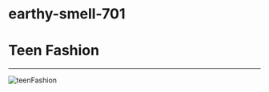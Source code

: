 # earthy-smell-701
# Teen Fashion

-----
![teenFashion](https://github.com/rohansah29/earthy-smell-701/assets/119648587/af352279-72ae-42bc-8269-3a7034dd4ff8)
